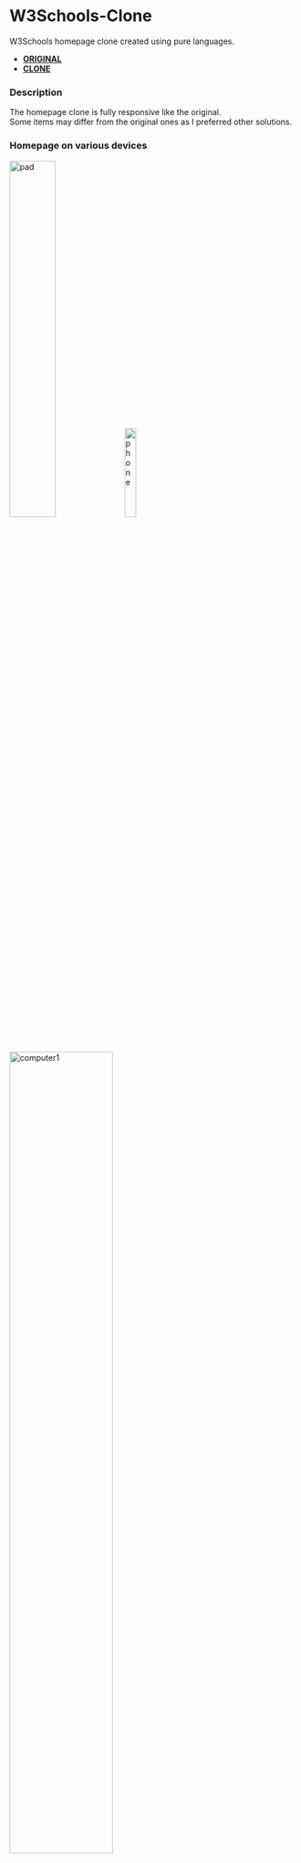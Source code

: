 # W3Schools-Clone
W3Schools homepage clone created using pure languages.

* [**ORIGINAL**](https://www.w3schools.com/)<br/>
* [**CLONE**](https://mkuchno.github.io/W3Schools-Clone/)

### Description
The homepage clone is fully responsive like the original.<br/>
Some items may differ from the original ones as I preferred other solutions.

### Homepage on various devices
  <img src="https://user-images.githubusercontent.com/62030541/96938935-ebaf8f80-14cb-11eb-9d98-bca2e6b19da7.png" alt="pad" width="40%" height="40%"><img src="https://user-images.githubusercontent.com/62030541/96938938-eeaa8000-14cb-11eb-823e-c1afa9e300d4.png" alt="phone" width="20%" height="20%">
  <img src="https://user-images.githubusercontent.com/62030541/96938924-e5b9ae80-14cb-11eb-88c2-745c536890c7.png" alt="computer1" width="60%" height="60%">
  <img src="https://user-images.githubusercontent.com/62030541/96938931-e94d3580-14cb-11eb-82cb-898b430b348a.png" alt="computer2" width="60%" height="60%">

## Languages
* HTML5
* CSS3
* JavaScript (ES5/ES6)
